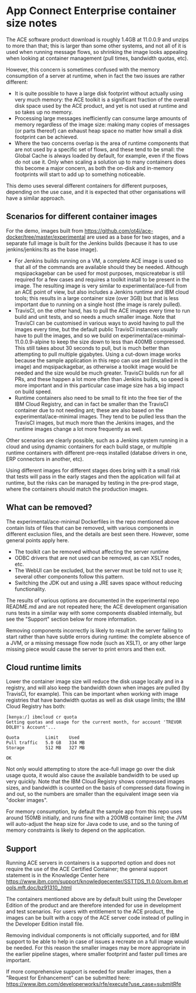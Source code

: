# App Connect Enterprise container size notes

The ACE software product download is roughly 1.4GB at 11.0.0.9 and unzips to 
more than that; this is larger than some other systems, and not all of it is 
used when running message flows, so shrinking the image looks appealing when
looking at container management (pull times, bandwidth quotas, etc).

However, this concern is sometimes confused with the memory consumption of a
server at runtime, when in fact the two issues are rather different:

 - It is quite possible to have a large disk footprint without actually using
   very much memory: the ACE toolkit is a significant fraction of the overall
   disk space used by the ACE product, and yet is not used at runtime and so
   takes up no memory.
 - Processing large messages inefficiently can consume large amounts of memory
   regardless of the image size: making many copies of messages (or parts thereof)
   can exhaust heap space no matter how small a disk footprint can be achieved.
 - Where the two concerns overlap is the area of runtime components that are
   not used by a specific set of flows, and these tend to be small: the 
   Global Cache is always loaded by default, for example, even if the flows 
   do not use it. Only when scaling a solution up to many containers does this
   become a major concern, as both the on-disk and in-memory footprints will
   start to add up to something noticeable.

This demo uses several different containers for different purposes, depending
on the use case, and it is expected that other organisations will have a similar
approach.

## Scenarios for different container images

For the demo, images built from https://github.com/ot4i/ace-docker/tree/master/experimental 
are used as a base for two stages, and a separate full image is built for the
Jenkins builds (because it has to use jenkins/jenkins:lts as the base image).

 - For Jenkins builds running on a VM, a complete ACE image is used so that 
   all of the commands are available should they be needed. Although mqsipackagebar 
   can be used for most purposes, mqsicreatebar is still required for a few cases 
   and requires a toolkit install to be present in the image. 
   The resulting image is very similar to experimental/ace-full from an ACE
   point of view, but also includes a Jenkins runtime and IBM cloud tools; this 
   results in a large container size (over 3GB) but that is less important due
   to running on a single host (the image is rarely pulled).
 - TravisCI, on the other hand, has to pull the ACE images every time to run 
   build and unit tests, and so needs a much smaller image. Note that TravisCI
   can be customised in various ways to avoid having to pull the images every
   time, but the default public TravisCI instances usually have to pull the
   images, and so we build on experimental/ace-minimal-11.0.0.9-alpine to keep the
   size down to less than 400MB compressed. This still takes about 30 seconds
   to pull, but is much better than attempting to pull multiple gigabytes. 
   Using a cut-down image works because the sample application in this repo can
   use ant (installed in the image) and mqsipackagebar, as otherwise a toolkit 
   image would be needed and the size would be much greater. TravisCI builds run
   for all PRs, and these happen a lot more often than Jenkins builds, so speed is
   more important and in this particular case image size has a big impact on 
   build speed.
 - Runtime containers also need to be small to fit into the free tier of the IBM
   Cloud Registry, and can in fact be smaller than the TravisCI container due to 
   not needing ant; these are also based on the experimental/ace-minimal images. 
   They tend to be pulled less than the TravisCI images, but much more than the 
   Jenkins images, and the runtime images change a lot more frequently as well.

Other scenarios are clearly possible, such as a Jenkins system running in a cloud
and using dynamic containers for each build stage, or multiple runtime containers 
with different pre-reqs installed (databse drivers in one, ERP connectors in another, etc).

Using different images for different stages does bring with it a small risk that 
tests will pass in the early stages and then the application will fail at runtime,
but the risks can be managed by testing in the pre-prod stage, where the containers
should match the production images.

## What can be removed?

The experimental/ace-minimal Dockerfiles in the repo mentioned above contain lists
of files that can be removed, with various components in different exclusion files,
and the details are best seen there. However, some general points apply here.

 - The toolkit can be removed without affecting the server runtime
 - ODBC drivers that are not used can be removed, as can XSLT nodes, etc.
 - The WebUI can be excluded, but the server must be told not to use it; several other 
   components follow this pattern.
 - Switching the JDK out and using a JRE saves space without reducing functionality.
 
The results of various options are documented in the experimental repo README.md and
are not repeated here; the ACE development organisation runs tests in a similar way
with some components disabled internally, but see the "Support" section below for 
more information.

Removing components incorrectly is likely to result in the server failing to start
rather than have subtle errors during runtime: the complete absence of a JVM, or a
missing message flow node (such as XSLT), or any other large missing piece would 
cause the server to print errors and then exit.

## Cloud runtime limits

Lower the container image size will reduce the disk usage locally and in a registry, 
and will also keep the bandwidth down when images are pulled (by TravisCI, for example).
This can be important when working with image registries that have bandwidth quotas
as well as disk usage limits; the IBM Cloud Registry has both:
```
[kenya:/] ibmcloud cr quota
Getting quotas and usage for the current month, for account 'TREVOR DOLBY's Account'...

Quota          Limit    Used   
Pull traffic   5.0 GB   334 MB   
Storage        512 MB   327 MB   

OK
```
Not only would attempting to store the ace-full image go over the disk usage quota, it
would also cause the available bandwidth to be used up very quickly. Note that the IBM
Cloud Registry shows compressed images sizes, and bandwidth is counted on the basis of
compressed data flowing in and out, so the numbers are smaller than the equivalent image
seen via "docker images".

For memory consumption, by default the sample app from this repo uses around 150MB 
initially, and runs fine with a 200MB container limit; the JVM will auto-adjust the heap
size for Java code to use, and so the tuning of memory constraints is likely to depend
on the application.

## Support

Running ACE servers in containers is a supported option and does not require the use of 
the ACE Certified Container; the general support statement is in the Knowledge Center
here https://www.ibm.com/support/knowledgecenter/SSTTDS_11.0.0/com.ibm.etools.mft.doc/bz91310_.html

The containers mentioned above are by default built using the Developer Edition of the
product and are therefore intended for use in development and test scenarios. For users 
with entitlement to the ACE product, the images can be built with a copy of the ACE server
code instead of pulling in the Developer Edition install file.

Removing individual components is not officially supported, and for IBM support to be able
to help in case of issues a recreate on a full image would be needed. For this reason the
smaller images may be more appropriate in the earlier pipeline stages, where smaller 
footprint and faster pull times are important.

If more comprehensive support is needed for smaller images, then a "Request for Enhancement"
can be submitted here: https://www.ibm.com/developerworks/rfe/execute?use_case=submitRfe
